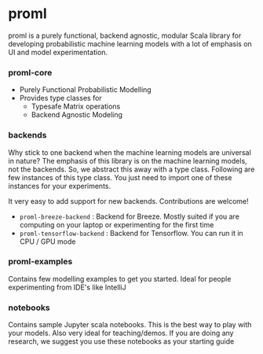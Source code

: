 # proml

proml is a purely functional, backend agnostic, modular Scala library for developing probabilistic machine learning models with a lot of emphasis on UI and model experimentation.

### proml-core
- Purely Functional Probabilistic Modelling
- Provides type classes for
  - Typesafe Matrix operations
  - Backend Agnostic Modeling

### backends
Why stick to one backend when the machine learning models are universal in nature? The emphasis of this library is on the machine learning models, not the backends. So, we abstract this away with a type class. Following are few instances of this type class. You just need to import one of these instances for your experiments.

It very easy to add support for new backends. Contributions are welcome!

- `proml-breeze-backend` : Backend for Breeze. Mostly suited if you are computing on your laptop or experimenting for the first time 
- `proml-tensorflow-backend` : Backend for Tensorflow. You can run it in CPU / GPU mode     

### proml-examples
Contains few modelling examples to get you started. Ideal for people experimenting from IDE's like IntelliJ 

### notebooks
Contains sample Jupyter scala notebooks. This is the best way to play with your models. Also very ideal for teaching/demos. If you are doing any research, we suggest you use these notebooks as your starting guide
